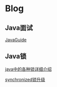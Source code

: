# Blog



## Java面试

[JavaGuide](https://github.com/Snailclimb/JavaGuide)



## Java锁

[java中的各种锁详细介绍](https://www.cnblogs.com/jyroy/p/11365935.html)

[synchronized锁升级](https://github.com/darrenkeng/myblog/tree/master/src/lock)


